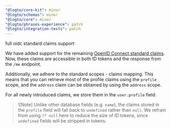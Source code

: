 ```yaml
---
"@logto/core-kit": minor
"@logto/schemas": minor
"@logto/core": minor
"@logto/phrases-experience": patch
"@logto/integration-tests": patch
---
```


full oidc standard claims support

We have added support for the remaining [OpenID Connect standard claims](https://openid.net/specs/openid-connect-core-1_0.html#StandardClaims). Now, these claims are accessible in both ID tokens and the response from the `/me` endpoint.

Additionally, we adhere to the standard scopes - claims mapping. This means that you can retrieve most of the profile claims using the `profile` scope, and the `address` claim can be obtained by using the `address` scope.

For all newly introduced claims, we store them in the `user.profile` field.

> ![Note]
> Unlike other database fields (e.g. `name`), the claims stored in the `profile` field will fall back to `undefined` rather than `null`. We refrain from using `?? null` here to reduce the size of ID tokens, since `undefined` fields will be stripped in tokens.

